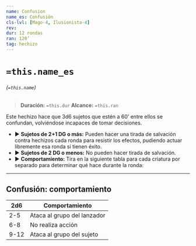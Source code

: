 ```yaml
---
name: Confusion
name_es: Confusión
cls-lvl: [Mago-4, Ilusionista-4]
rev:
dur: 12 rondas
ran: 120’
tag: hechizo
---
```

# `=this.name_es`
###### (`=this.name`)

>**Duración:** `=this.dur`
>**Alcance:** `=this.ran`

Este hechizo hace que 3d6 sujetos que estén a 60’ entre ellos se confundan, volviéndose incapaces de tomar decisiones.
- ▶ **Sujetos de 2+1 DG o más:** Pueden hacer una tirada de salvación contra hechizos cada ronda para resistir los efectos, pudiendo actuar libremente esa ronda si tienen éxito.
- ▶ **Sujetos de 2 DG o menos:** No pueden hacer tirada de salvación.
- ▶ **Comportamiento:** Tira en la siguiente tabla para cada criatura por separado para determinar qué hace durante la ronda:

---

## Confusión: comportamiento

| 2d6  | Comportamiento              |
| ---- | --------------------------- |
| 2-5  | Ataca al grupo del lanzador |
| 6-8  | No realiza acción           |
| 9-12 | Ataca al grupo del sujeto   | 
